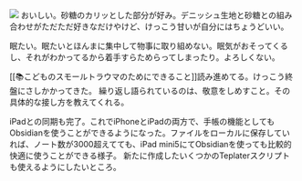 ![](https://gyazo.com/abd371f442d077b3d889116ee7c9cbc1/raw)
おいしい。砂糖のカリッとした部分が好み。デニッシュ生地と砂糖との組み合わせがただただ好きなだけやけど、けっこう甘いが自分にはちょうどいい。

眠たい。眠たいとほんまに集中して物事に取り組めない。眠気がおそってくるし、それがわかってるから着手すらためらってしまったり。よろしくない。

[[📚こどものスモールトラウマのためにできること]]読み進めてる。けっこう終盤にさしかかってきた。
繰り返し語られているのは、敬意をしめすこと。その具体的な接し方を教えてくれる。

iPadとの同期も完了。これでiPhoneとiPadの両方で、手帳の機能としてもObsidianを使うことができるようになった。ファイルをローカルに保存していれば、ノート数が3000超えてても、iPad mini5にてObsidianを使っても比較的快適に使うことができる様子。
新たに作成したいくつかのTeplaterスクリプトも使えるようにしたいところ。
